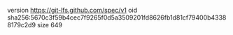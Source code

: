 version https://git-lfs.github.com/spec/v1
oid sha256:5670c3f59b4cec7f9265f0d5a3509201fd8626fb1d81cf79400b43388179c2d9
size 649
